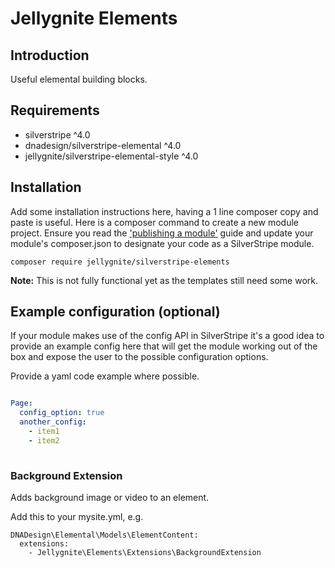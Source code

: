 # Jellygnite Elements

## Introduction

Useful elemental building blocks.

## Requirements

* silverstripe ^4.0
* dnadesign/silverstripe-elemental ^4.0
* jellygnite/silverstripe-elemental-style ^4.0

## Installation
Add some installation instructions here, having a 1 line composer copy and paste is useful. 
Here is a composer command to create a new module project. Ensure you read the
['publishing a module'](https://docs.silverstripe.org/en/developer_guides/extending/how_tos/publish_a_module/) guide
and update your module's composer.json to designate your code as a SilverStripe module. 

```
composer require jellygnite/silverstripe-elements
```

**Note:** This is not fully functional yet as the templates still need some work.

## Example configuration (optional)
If your module makes use of the config API in SilverStripe it's a good idea to provide an example config
 here that will get the module working out of the box and expose the user to the possible configuration options.

Provide a yaml code example where possible.

```yaml

Page:
  config_option: true
  another_config:
    - item1
    - item2
  
```


### Background Extension

Adds background image or video to an element. 

Add this to your mysite.yml, e.g.
 
```
DNADesign\Elemental\Models\ElementContent:
  extensions:
    - Jellygnite\Elements\Extensions\BackgroundExtension
```